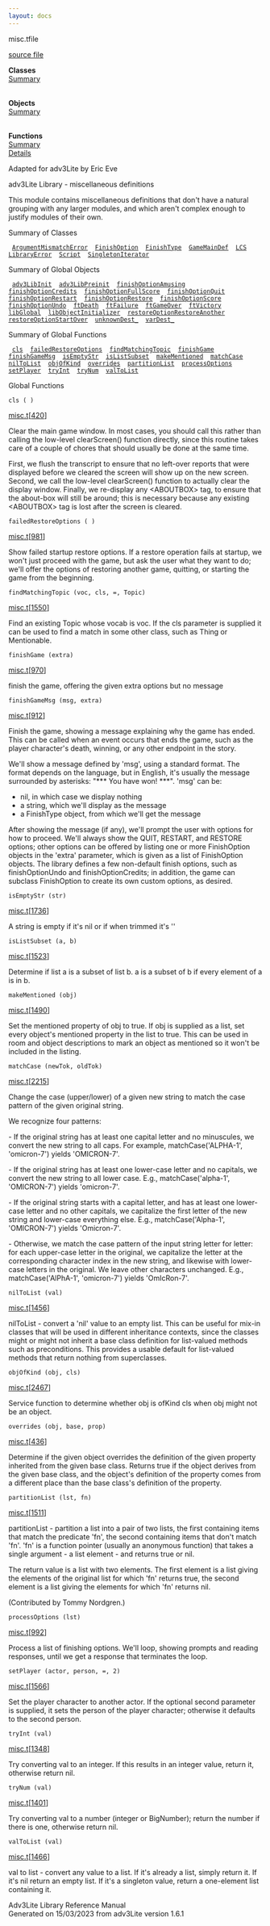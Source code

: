```yaml
---
layout: docs
---
```

<span class="title">misc.t</span><span class="type">file</span>

[source file](../source/misc.t.html)

**Classes**  
[Summary](#_ClassSummary_)  
 

**Objects**  
[Summary](#_ObjectSummary_)  
 

**Functions**  
[Summary](#_FunctionSummary_)  
[Details](#_Functions_)

<div class="fdesc">

Adapted for adv3Lite by Eric Eve

adv3Lite Library - miscellaneous definitions

This module contains miscellaneous definitions that don't have a natural
grouping with any larger modules, and which aren't complex enough to
justify modules of their own.

</div>

<span id="_ClassSummary_"></span>

<div class="mjhd">

<span class="hdln">Summary of Classes</span>  

</div>

` `[`ArgumentMismatchError`](../object/ArgumentMismatchError.html)`  `[`FinishOption`](../object/FinishOption.html)`  `[`FinishType`](../object/FinishType.html)`  `[`GameMainDef`](../object/GameMainDef.html)`  `[`LCS`](../object/LCS.html)`  `[`LibraryError`](../object/LibraryError.html)`  `[`Script`](../object/Script.html)`  `[`SingletonIterator`](../object/SingletonIterator.html)`  `
<span id="_ObjectSummary_"></span>

<div class="mjhd">

<span class="hdln">Summary of Global Objects</span>  

</div>

` `[`adv3LibInit`](../object/adv3LibInit.html)`  `[`adv3LibPreinit`](../object/adv3LibPreinit.html)`  `[`finishOptionAmusing`](../object/finishOptionAmusing.html)`  `[`finishOptionCredits`](../object/finishOptionCredits.html)`  `[`finishOptionFullScore`](../object/finishOptionFullScore.html)`  `[`finishOptionQuit`](../object/finishOptionQuit.html)`  `[`finishOptionRestart`](../object/finishOptionRestart.html)`  `[`finishOptionRestore`](../object/finishOptionRestore.html)`  `[`finishOptionScore`](../object/finishOptionScore.html)`  `[`finishOptionUndo`](../object/finishOptionUndo.html)`  `[`ftDeath`](../object/ftDeath.html)`  `[`ftFailure`](../object/ftFailure.html)`  `[`ftGameOver`](../object/ftGameOver.html)`  `[`ftVictory`](../object/ftVictory.html)`  `[`libGlobal`](../object/libGlobal.html)`  `[`libObjectInitializer`](../object/libObjectInitializer.html)`  `[`restoreOptionRestoreAnother`](../object/restoreOptionRestoreAnother.html)`  `[`restoreOptionStartOver`](../object/restoreOptionStartOver.html)`  `[`unknownDest_`](../object/unknownDest_.html)`  `[`varDest_`](../object/varDest_.html)`  `
<span id="FunctionSummary_"></span>

<div class="mjhd">

<span class="hdln">Summary of Global Functions</span>  

</div>

` `[`cls`](#cls)`  `[`failedRestoreOptions`](#failedRestoreOptions)`  `[`findMatchingTopic`](#findMatchingTopic)`  `[`finishGame`](#finishGame)`  `[`finishGameMsg`](#finishGameMsg)`  `[`isEmptyStr`](#isEmptyStr)`  `[`isListSubset`](#isListSubset)`  `[`makeMentioned`](#makeMentioned)`  `[`matchCase`](#matchCase)`  `[`nilToList`](#nilToList)`  `[`objOfKind`](#objOfKind)`  `[`overrides`](#overrides)`  `[`partitionList`](#partitionList)`  `[`processOptions`](#processOptions)`  `[`setPlayer`](#setPlayer)`  `[`tryInt`](#tryInt)`  `[`tryNum`](#tryNum)`  `[`valToList`](#valToList)`  `

<span id="_Functions_"></span>

<div class="mjhd">

<span class="hdln">Global Functions</span>  

</div>

<span id="cls"></span>

`cls ( )`

[misc.t](../file/misc.t.html)\[[420](../source/misc.t.html#420)\]

<div class="desc">

Clear the main game window. In most cases, you should call this rather
than calling the low-level clearScreen() function directly, since this
routine takes care of a couple of chores that should usually be done at
the same time.

First, we flush the transcript to ensure that no left-over reports that
were displayed before we cleared the screen will show up on the new
screen. Second, we call the low-level clearScreen() function to actually
clear the display window. Finally, we re-display any \<ABOUTBOX\> tag,
to ensure that the about-box will still be around; this is necessary
because any existing \<ABOUTBOX\> tag is lost after the screen is
cleared.

</div>

<span id="failedRestoreOptions"></span>

`failedRestoreOptions ( )`

[misc.t](../file/misc.t.html)\[[981](../source/misc.t.html#981)\]

<div class="desc">

Show failed startup restore options. If a restore operation fails at
startup, we won't just proceed with the game, but ask the user what they
want to do; we'll offer the options of restoring another game, quitting,
or starting the game from the beginning.

</div>

<span id="findMatchingTopic"></span>

`findMatchingTopic (voc, cls, =, Topic)`

[misc.t](../file/misc.t.html)\[[1550](../source/misc.t.html#1550)\]

<div class="desc">

Find an existing Topic whose vocab is voc. If the cls parameter is
supplied it can be used to find a match in some other class, such as
Thing or Mentionable.

</div>

<span id="finishGame"></span>

`finishGame (extra)`

[misc.t](../file/misc.t.html)\[[970](../source/misc.t.html#970)\]

<div class="desc">

finish the game, offering the given extra options but no message

</div>

<span id="finishGameMsg"></span>

`finishGameMsg (msg, extra)`

[misc.t](../file/misc.t.html)\[[912](../source/misc.t.html#912)\]

<div class="desc">

Finish the game, showing a message explaining why the game has ended.
This can be called when an event occurs that ends the game, such as the
player character's death, winning, or any other endpoint in the story.

We'll show a message defined by 'msg', using a standard format. The
format depends on the language, but in English, it's usually the message
surrounded by asterisks: "\*\*\* You have won! \*\*\*". 'msg' can be:

  
- nil, in which case we display nothing  
- a string, which we'll display as the message  
- a FinishType object, from which we'll get the message

After showing the message (if any), we'll prompt the user with options
for how to proceed. We'll always show the QUIT, RESTART, and RESTORE
options; other options can be offered by listing one or more
FinishOption objects in the 'extra' parameter, which is given as a list
of FinishOption objects. The library defines a few non-default finish
options, such as finishOptionUndo and finishOptionCredits; in addition,
the game can subclass FinishOption to create its own custom options, as
desired.

</div>

<span id="isEmptyStr"></span>

`isEmptyStr (str)`

[misc.t](../file/misc.t.html)\[[1736](../source/misc.t.html#1736)\]

<div class="desc">

A string is empty if it's nil or if when trimmed it's ''

</div>

<span id="isListSubset"></span>

`isListSubset (a, b)`

[misc.t](../file/misc.t.html)\[[1523](../source/misc.t.html#1523)\]

<div class="desc">

Determine if list a is a subset of list b. a is a subset of b if every
element of a is in b.

</div>

<span id="makeMentioned"></span>

`makeMentioned (obj)`

[misc.t](../file/misc.t.html)\[[1490](../source/misc.t.html#1490)\]

<div class="desc">

Set the mentioned property of obj to true. If obj is supplied as a list,
set every object's mentioned property in the list to true. This can be
used in room and object descriptions to mark an object as mentioned so
it won't be included in the listing.

</div>

<span id="matchCase"></span>

`matchCase (newTok, oldTok)`

[misc.t](../file/misc.t.html)\[[2215](../source/misc.t.html#2215)\]

<div class="desc">

Change the case (upper/lower) of a given new string to match the case
pattern of the given original string.

We recognize four patterns:

\- If the original string has at least one capital letter and no
minuscules, we convert the new string to all caps. For example,
matchCase('ALPHA-1', 'omicron-7') yields 'OMICRON-7'.

\- If the original string has at least one lower-case letter and no
capitals, we convert the new string to all lower case. E.g.,
matchCase('alpha-1', 'OMICRON-7') yields 'omicron-7'.

\- If the original string starts with a capital letter, and has at least
one lower-case letter and no other capitals, we capitalize the first
letter of the new string and lower-case everything else. E.g.,
matchCase('Alpha-1', 'OMICRON-7') yields 'Omicron-7'.

\- Otherwise, we match the case pattern of the input string letter for
letter: for each upper-case letter in the original, we capitalize the
letter at the corresponding character index in the new string, and
likewise with lower-case letters in the original. We leave other
characters unchanged. E.g., matchCase('AlPhA-1', 'omicron-7') yields
'OmIcRon-7'.

</div>

<span id="nilToList"></span>

`nilToList (val)`

[misc.t](../file/misc.t.html)\[[1456](../source/misc.t.html#1456)\]

<div class="desc">

nilToList - convert a 'nil' value to an empty list. This can be useful
for mix-in classes that will be used in different inheritance contexts,
since the classes might or might not inherit a base class definition for
list-valued methods such as preconditions. This provides a usable
default for list-valued methods that return nothing from superclasses.

</div>

<span id="objOfKind"></span>

`objOfKind (obj, cls)`

[misc.t](../file/misc.t.html)\[[2467](../source/misc.t.html#2467)\]

<div class="desc">

Service function to determine whether obj is ofKind cls when obj might
not be an object.

</div>

<span id="overrides"></span>

`overrides (obj, base, prop)`

[misc.t](../file/misc.t.html)\[[436](../source/misc.t.html#436)\]

<div class="desc">

Determine if the given object overrides the definition of the given
property inherited from the given base class. Returns true if the object
derives from the given base class, and the object's definition of the
property comes from a different place than the base class's definition
of the property.

</div>

<span id="partitionList"></span>

`partitionList (lst, fn)`

[misc.t](../file/misc.t.html)\[[1511](../source/misc.t.html#1511)\]

<div class="desc">

partitionList - partition a list into a pair of two lists, the first
containing items that match the predicate 'fn', the second containing
items that don't match 'fn'. 'fn' is a function pointer (usually an
anonymous function) that takes a single argument - a list element - and
returns true or nil.

The return value is a list with two elements. The first element is a
list giving the elements of the original list for which 'fn' returns
true, the second element is a list giving the elements for which 'fn'
returns nil.

(Contributed by Tommy Nordgren.)

</div>

<span id="processOptions"></span>

`processOptions (lst)`

[misc.t](../file/misc.t.html)\[[992](../source/misc.t.html#992)\]

<div class="desc">

Process a list of finishing options. We'll loop, showing prompts and
reading responses, until we get a response that terminates the loop.

</div>

<span id="setPlayer"></span>

`setPlayer (actor, person, =, 2)`

[misc.t](../file/misc.t.html)\[[1566](../source/misc.t.html#1566)\]

<div class="desc">

Set the player character to another actor. If the optional second
parameter is supplied, it sets the person of the player character;
otherwise it defaults to the second person.

</div>

<span id="tryInt"></span>

`tryInt (val)`

[misc.t](../file/misc.t.html)\[[1348](../source/misc.t.html#1348)\]

<div class="desc">

Try converting val to an integer. If this results in an integer value,
return it, otherwise return nil.

</div>

<span id="tryNum"></span>

`tryNum (val)`

[misc.t](../file/misc.t.html)\[[1401](../source/misc.t.html#1401)\]

<div class="desc">

Try converting val to a number (integer or BigNumber); return the number
if there is one, otherwise return nil.

</div>

<span id="valToList"></span>

`valToList (val)`

[misc.t](../file/misc.t.html)\[[1466](../source/misc.t.html#1466)\]

<div class="desc">

val to list - convert any value to a list. If it's already a list,
simply return it. If it's nil return an empty list. If it's a singleton
value, return a one-element list containing it.

</div>

<div class="ftr">

Adv3Lite Library Reference Manual  
Generated on 15/03/2023 from adv3Lite version 1.6.1

</div>
